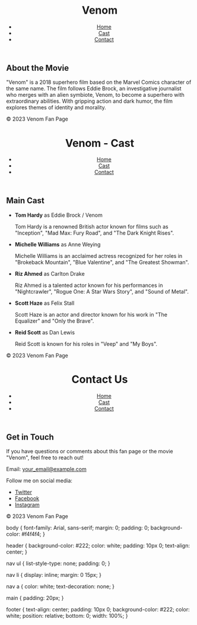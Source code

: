 <!DOCTYPE html>
<html lang="en">
<head>
    <meta charset="UTF-8">
    <meta name="viewport" content="width=device-width, initial-scale=1.0">
    <title>Venom - Home</title>
    <link rel="stylesheet" href="styles.css">
</head>
<body>
    <header>
        <h1>Venom</h1>
        <nav>
            <ul>
                <li><a href="index.html">Home</a></li>
                <li><a href="cast.html">Cast</a></li>
                <li><a href="contact.html">Contact</a></li>
            </ul>
        </nav>
    </header>
    <main>
        <section>
            <h2>About the Movie</h2>
            <p>
                "Venom" is a 2018 superhero film based on the Marvel Comics character of the same name. 
                The film follows Eddie Brock, an investigative journalist who merges with an alien symbiote, Venom, 
                to become a superhero with extraordinary abilities. With gripping action and dark humor, the film explores themes of identity and morality.
            </p>
        </section>
    </main>
    <footer>
        <p>&copy; 2023 Venom Fan Page</p>
    </footer>
</body>
</html>
<html lang="en">
<head>
    <meta charset="UTF-8">
    <meta name="viewport" content="width=device-width, initial-scale=1.0">
    <title>Venom - Cast</title>
    <link rel="stylesheet" href="styles.css">
</head>
<body>
    <header>
        <h1>Venom - Cast</h1>
        <nav>
            <ul>
                <li><a href="index.html">Home</a></li>
                <li><a href="cast.html">Cast</a></li>
                <li><a href="contact.html">Contact</a></li>
            </ul>
        </nav>
    </header>
    <main>
        <section>
            <h2>Main Cast</h2>
            <ul>
                <li>
                    <strong>Tom Hardy</strong> as Eddie Brock / Venom
                    <p>Tom Hardy is a renowned British actor known for films such as "Inception", "Mad Max: Fury Road", and "The Dark Knight Rises".</p>
                </li>
                <li>
                    <strong>Michelle Williams</strong> as Anne Weying
                    <p>Michelle Williams is an acclaimed actress recognized for her roles in "Brokeback Mountain", "Blue Valentine", and "The Greatest Showman".</p>
                </li>
                <li>
                    <strong>Riz Ahmed</strong> as Carlton Drake
                    <p>Riz Ahmed is a talented actor known for his performances in "Nightcrawler", "Rogue One: A Star Wars Story", and "Sound of Metal".</p>
                </li>
                <li>
                    <strong>Scott Haze</strong> as Felix Stall
                    <p>Scott Haze is an actor and director known for his work in "The Equalizer" and "Only the Brave".</p>
                </li>
                <li>
                    <strong>Reid Scott</strong> as Dan Lewis
                    <p>Reid Scott is known for his roles in "Veep" and "My Boys".</p>
                </li>
            </ul>
        </section>
    </main>
    <footer>
        <p>&copy; 2023 Venom Fan Page</p>
    </footer>
</body>
</html>
<html lang="en">
<head>
    <meta charset="UTF-8">
    <meta name="viewport" content="width=device-width, initial-scale=1.0">
    <title>Venom - Contact</title>
    <link rel="stylesheet" href="styles.css">
</head>
<body>
    <header>
        <h1>Contact Us</h1>
        <nav>
            <ul>
                <li><a href="index.html">Home</a></li>
                <li><a href="cast.html">Cast</a></li>
                <li><a href="contact.html">Contact</a></li>
            </ul>
        </nav>
    </header>
    <main>
        <section>
            <h2>Get in Touch</h2>
            <p>If you have questions or comments about this fan page or the movie "Venom", feel free to reach out!</p>
            <p>Email: <a href="mailto:your_email@example.com">your_email@example.com</a></p>
            <p>Follow me on social media:</p>
            <ul>
                <li><a href="https://twitter.com/SumLike2Smoke2" target="_blank">Twitter</a></li>
                <li><a href="https://facebook.com/MeloraLeigh" target="_blank">Facebook</a></li>
                <li><a href="https://instagram.com/CannaBliss.G59" target="_blank">Instagram</a></li>
            </ul>
        </section>
    </main>
    <footer>
        <p>&copy; 2023 Venom Fan Page</p>
    </footer>
</body>
</html>
body {
    font-family: Arial, sans-serif;
    margin: 0;
    padding: 0;
    background-color: #f4f4f4;
}

header {
    background-color: #222;
    color: white;
    padding: 10px 0;
    text-align: center;
}

nav ul {
    list-style-type: none;
    padding: 0;
}

nav li {
    display: inline;
    margin: 0 15px;
}

nav a {
    color: white;
    text-decoration: none;
}

main {
    padding: 20px;
}

footer {
    text-align: center;
    padding: 10px 0;
    background-color: #222;
    color: white;
    position: relative;
    bottom: 0;
    width: 100%;
}

